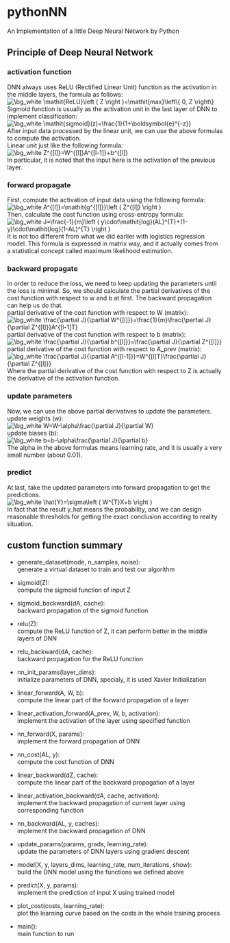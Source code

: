 # pythonNN
An Implementation of a little Deep Neural Network by Python

## Principle of Deep Neural Network

### activation function
DNN always uses ReLU (Rectified Linear Unit) function as the activation in the middle layers, the formula as follows:    
<img src="https://latex.codecogs.com/png.image?\dpi{120}&space;\bg_white&space;\mathit{ReLU}\left&space;(&space;Z&space;\right&space;)=\mathit{max}\left\{&space;0,&space;Z&space;\right\}" title="\bg_white \mathit{ReLU}\left ( Z \right )=\mathit{max}\left\{ 0, Z \right\}" />    
Sigmoid function is usually as the activation unit in the last layer of DNN to implement classification:    
<img src="https://latex.codecogs.com/png.image?\dpi{120}&space;\bg_white&space;\mathit{sigmoid}(z)=\frac{1}{1&plus;\boldsymbol{e}^{-z}}" title="\bg_white \mathit{sigmoid}(z)=\frac{1}{1+\boldsymbol{e}^{-z}}" />    
After input data processed by the linear unit, we can use the above formulas to compute the activation.    
Linear unit just like the following formula:    
<img src="https://latex.codecogs.com/png.image?\dpi{120}&space;\bg_white&space;Z^{[l]}=W^{[l]}A^{[l-1]}&plus;b^{[l]}" title="\bg_white Z^{[l]}=W^{[l]}A^{[l-1]}+b^{[l]}" />    
In particular, it is noted that the input here is the activation of the previous layer.    

### forward propagate

First, compute the activation of input data using the following formula:    
<img src="https://latex.codecogs.com/png.image?\dpi{120}&space;\bg_white&space;A^{[l]}=\mathit{g^{[l]}}\left&space;(&space;Z^{[l]}&space;\right&space;)" title="\bg_white A^{[l]}=\mathit{g^{[l]}}\left ( Z^{[l]} \right )" />    
Then, calculate the cost function using cross-entropy formula:    
<img src="https://latex.codecogs.com/png.image?\dpi{120}&space;\bg_white&space;J=\frac{-1}{m}\left&space;(&space;y\cdot\mathit{log}(AL)^{T}&plus;(1-y)\cdot\mathit{log}(1-AL)^{T}&space;\right&space;)" title="\bg_white J=\frac{-1}{m}\left ( y\cdot\mathit{log}(AL)^{T}+(1-y)\cdot\mathit{log}(1-AL)^{T} \right )" />    
It is not too different from what we did earlier with logistics regression model. This formula is expressed in matrix way, and it actually comes from a statistical concept called maximum likelihood estimation.    

### backward propagate    

In order to reduce the loss, we need to keep updating the parameters until the loss is minimal. So, we should calculate the partial derivatives of the cost function with respect to w and b at first. The backward propagation can help us do that.    
partial derivative of the cost function with respect to W (matrix):    
<img src="https://latex.codecogs.com/png.image?\dpi{120}&space;\bg_white&space;\frac{\partial&space;J}{\partial&space;W^{[l]}}=\frac{1}{m}\frac{\partial&space;J}{\partial&space;Z^{[l]}}A^{[l-1]T}" title="\bg_white \frac{\partial J}{\partial W^{[l]}}=\frac{1}{m}\frac{\partial J}{\partial Z^{[l]}}A^{[l-1]T}" />    
partial derivative of the cost function with respect to b (matrix):    
<img src="https://latex.codecogs.com/png.image?\dpi{120}&space;\bg_white&space;\frac{\partial&space;J}{\partial&space;b^{[l]}}=\frac{\partial&space;J}{\partial&space;Z^{[l]}}" title="\bg_white \frac{\partial J}{\partial b^{[l]}}=\frac{\partial J}{\partial Z^{[l]}}" />    
partial derivative of the cost function with respect to A_prev (matrix):    
<img src="https://latex.codecogs.com/png.image?\dpi{120}&space;\bg_white&space;\frac{\partial&space;J}{\partial&space;A^{[l-1]}}=W^{[l]T}\frac{\partial&space;J}{\partial&space;Z^{[l]}}" title="\bg_white \frac{\partial J}{\partial A^{[l-1]}}=W^{[l]T}\frac{\partial J}{\partial Z^{[l]}}" />    
Where the partial derivative of the cost function with respect to Z is actually the derivative of the activation function.    

### update parameters

Now, we can use the above partial derivatives to update the parameters.    
update weights (w):    
<img src="https://latex.codecogs.com/png.image?\dpi{120}&space;\bg_white&space;W=W-\alpha\frac{\partial&space;J}{\partial&space;W}" title="\bg_white W=W-\alpha\frac{\partial J}{\partial W}" />    
update biases (b):    
<img src="https://latex.codecogs.com/png.image?\dpi{120}&space;\bg_white&space;b=b-\alpha\frac{\partial&space;J}{\partial&space;b}" title="\bg_white b=b-\alpha\frac{\partial J}{\partial b}" />    
The alpha in the above formulas means learning rate, and it is usually a very small number (about 0.01).    

### predict

At last, take the updated parameters into forward propagation to get the predictions.    
<img src="https://latex.codecogs.com/png.image?\dpi{120}&space;\bg_white&space;\hat{Y}=\sigma\left&space;(&space;W^{T}X&plus;b&space;\right&space;)" title="\bg_white \hat{Y}=\sigma\left ( W^{T}X+b \right )" />    
In fact that the result y_hat means the probability, and we can design reasonable thresholds for getting the exact conclusion according to reality situation.    

## custom function summary

- generate_dataset(mode, n_samples, noise):    
  generate a virtual dataset to train and test our algorithm    

- sigmoid(Z):    
  compute the sigmoid function of input Z    

- sigmoid_backward(dA, cache):    
  backward propagation of the sigmoid function

- relu(Z):    
  compute the ReLU function of Z, it can perform better in the middle layers of DNN    

- relu_backward(dA, cache):    
  backward propagation for the ReLU function

- nn_init_params(layer_dims):    
  initialize parameters of DNN, specialy, it is used Xavier Initialization    

- linear_forward(A, W, b):    
  compute the linear part of the forward propagation of a layer    

- linear_activation_forward(A_prev, W, b, activation):    
  implement the activation of the layer using specified function    

- nn_forward(X, params):    
  implement the forward propagation of DNN    

- nn_cost(AL, y):    
  compute the cost function of DNN    

- linear_backward(dZ, cache):    
  compute the linear part of the backward propagation of a layer    

- linear_activation_backward(dA, cache, activation):    
  implement the backward propagation of current layer using corresponding function    

- nn_backward(AL, y, caches):    
  implement the backward propagation of DNN    

- update_params(params, grads, learning_rate):    
  update the parameters of DNN layers using gradient descent     

- model(X, y, layers_dims, learning_rate, num_iterations, show):    
  build the DNN model using the functions we defined above    

- predict(X, y, params):    
  implement the prediction of input X using trained model     

- plot_cost(costs, learning_rate):    
  plot the learning curve based on the costs in the whole training process    

- main():    
  main function to run    
